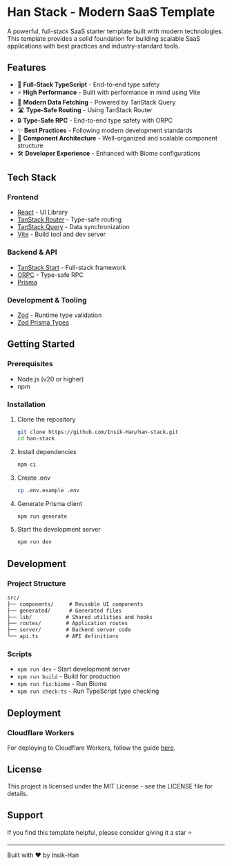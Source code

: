 # Han Stack - Modern SaaS Template

A powerful, full-stack SaaS starter template built with modern technologies. This template provides a solid foundation for building scalable SaaS applications with best practices and industry-standard tools.

## Features

- 🚀 **Full-Stack TypeScript** - End-to-end type safety
- ⚡ **High Performance** - Built with performance in mind using Vite
- 🔄 **Modern Data Fetching** - Powered by TanStack Query
- 🛣️ **Type-Safe Routing** - Using TanStack Router
- 🔒 **Type-Safe RPC** - End-to-end type safety with ORPC
- ✨ **Best Practices** - Following modern development standards
- 🎨 **Component Architecture** - Well-organized and scalable component structure
- 🛠️ **Developer Experience** - Enhanced with Biome configurations

## Tech Stack

### Frontend

- [React](https://react.dev) - UI Library
- [TanStack Router](https://tanstack.com/router/latest) - Type-safe routing
- [TanStack Query](https://tanstack.com/query/latest) - Data synchronization
- [Vite](https://vitejs.dev) - Build tool and dev server

### Backend & API

- [TanStack Start](https://tanstack.com/start/latest) - Full-stack framework
- [ORPC](https://orpc.unnoq.com) - Type-safe RPC
- [Prisma](https://www.prisma.io/)

### Development & Tooling

- [Zod](https://zod.dev) - Runtime type validation
- [Zod Prisma Types](https://github.com/chrishoermann/zod-prisma-types)

## Getting Started

### Prerequisites

- Node.js (v20 or higher)
- npm

### Installation

1. Clone the repository

    ```bash
    git clone https://github.com/Insik-Han/han-stack.git
    cd han-stack
    ```

2. Install dependencies

    ```bash
    npm ci
    ```

3. Create .env

    ```bash
    cp .env.example .env
    ```

4. Generate Prisma client

    ```bash
    npm run generate
    ```

5. Start the development server

    ```bash
    npm run dev
    ```

## Development

### Project Structure

```txt
src/
├── components/     # Reusable UI components
├── generated/      # Generated files
├── lib/           # Shared utilities and hooks
├── routes/        # Application routes
├── server/        # Backend server code
└── api.ts         # API definitions
```

### Scripts

- `npm run dev` - Start development server
- `npm run build` - Build for production
- `npm run fix:biome` - Run Biome
- `npm run check:ts` - Run TypeScript type checking

## Deployment

### Cloudflare Workers

For deploying to Cloudflare Workers, follow the guide [here](https://gist.github.com/slawton3/509f61c8e764e544d063cdd93b53c363).

## License

This project is licensed under the MIT License - see the LICENSE file for details.

## Support

If you find this template helpful, please consider giving it a star ⭐️

---

Built with ❤️ by Insik-Han

